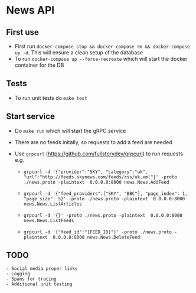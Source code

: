 # News API

## First use
- First run `docker-compose stop && docker-compose rm && docker-compose up -d`. This will ensure a clean setup of the database
- To run `docker-compose up --force-recreate` which will start the docker container for the DB

## Tests  
- To run unit tests do `make test`

## Start service 
- Do `make run` which will start the gRPC service
- There are no feeds initally, so requests to add a feed are needed
- Use `grpcurl` (https://github.com/fullstorydev/grpcurl) to run requests e.g.

    - `grpcurl -d '{"provider":"SKY", "category":"uk", "url":"http://feeds.skynews.com/feeds/rss/uk.xml"}' -proto ./news.proto -plaintext  0.0.0.0:8000 news.News.AddFeed`

    - `grpcurl -d '{"feed_providers":["SKY", "BBC"], "page_index": 1, "page_size": 5}' -proto ./news.proto -plaintext  0.0.0.0:8000 news.News.ListArticles`

    - `grpcurl -d '{}' -proto ./news.proto -plaintext  0.0.0.0:8000 news.News.ListFeeds`

    - `grpcurl -d '{"feed_id":"[FEED_ID]"}' -proto ./news.proto -plaintext  0.0.0.0:8000 news.News.DeleteFeed`

## TODO
    - Social media proper links
    - Logging
    - Spans for tracing
    - Additional unit testing
